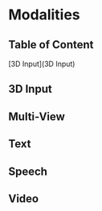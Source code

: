 # Modalities

## Table of Content
[3D Input](3D Input)


## 3D Input

## Multi-View

## Text

## Speech

## Video


